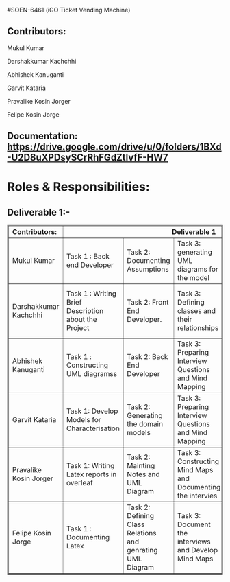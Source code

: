#SOEN-6461 (iGO Ticket Vending Machine)



## Contributors:

Mukul Kumar	

Darshakkumar Kachchhi
	
Abhishek Kanuganti

Garvit Kataria

Pravalike Kosin Jorger

Felipe Kosin Jorge

## Documentation: https://drive.google.com/drive/u/0/folders/1BXd-U2D8uXPDsySCrRhFGdZtlvfF-HW7

# Roles & Responsibilities:

## Deliverable 1:- 
	

  <table border="3px solid">
      <tbody border="2px solid">
         <tr>
            <td><b>Contributors:<b></td>
            <td colspan="5" align="center"><b>Deliverable 1<b></td>
         </tr>
         <tr>
            <td>Mukul Kumar</td>
            <td>Task 1 : Back end Developer </td>
            <td>Task  2:  Documenting Assumptions</td>
            <td>Task 3: generating UML diagrams for the model</td>
            <td>Task 4: generating Use Cases for Model</td>
            <td>Task 5: Maintaing version control Github</td>
         </tr>
         <tr>
            <td>Darshakkumar Kachchhi</td>
            <td>Task 1 : Writing Brief Description about the Project</td>
            <td>Task 2: Front End Developer.</td>
            <td>Task 3: Defining classes and their relationships</td>
            <td>Task 4: Preparing Interview Questions and Mind Mapping</td>
            <td>Task 5: Documenting Assumptions</td>
         </tr>
         <tr>
            <td>Abhishek Kanuganti</td>
            <td>Task 1 : Constructing UML diagramss</td>
            <td>Task 2: Back End Developer</td>
            <td>Task 3: Preparing Interview Questions and Mind Mapping</td>
            <td>Task 4: generating use cases</td>
            <td>Task 5: generating UMl Activity Diagram</td>
         </tr>
         <tr>
            <td>Garvit Kataria</td>
            <td>Task 1: Develop Models for Characterisation</td>
            <td>Task 2: Generating the domain models</td>
            <td>Task 3: Preparing Interview Questions and Mind Mapping</td>
            <td>Task 4: Constructing Mind Maps and Documenting the intervies</td>
            <td>Task 5: Documenting Minutes of Meetings</td>
         </tr>
         <tr>
            <td>Pravalike Kosin Jorger</td>
            <td>Task 1: Writing Latex reports in overleaf</td>
            <td>Task 2: Mainting Notes and UML Diagram</td>
            <td>Task 3: Constructing Mind Maps and Documenting the intervies</td>
            <td>Task 4: Constructing a UML activity diagram</td>
            <td>Task 5: Writing Descriptions and Introductions</td>
         </tr>
         <tr>
            <td>Felipe Kosin Jorge</td>
            <td>Task 1 : Documenting Latex</td>
            <td>Task 2: Defining Class Relations and genrating UML Diagram</td>
            <td>Task 3: Document the interviews and Develop Mind Maps</td>
            <td>Task 4: Constructing UML and Use Case Diagrams</td>
            <td>Task 5: Maintaining Github Repo Structure</td>
         </tr>
      </tbody>
   </table>
